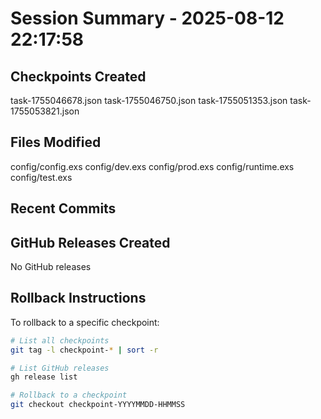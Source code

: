 # Session Summary - 2025-08-12 22:17:58

## Checkpoints Created
task-1755046678.json
task-1755046750.json
task-1755051353.json
task-1755053821.json

## Files Modified
config/config.exs
config/dev.exs
config/prod.exs
config/runtime.exs
config/test.exs

## Recent Commits


## GitHub Releases Created
No GitHub releases

## Rollback Instructions
To rollback to a specific checkpoint:
```bash
# List all checkpoints
git tag -l checkpoint-* | sort -r

# List GitHub releases
gh release list

# Rollback to a checkpoint
git checkout checkpoint-YYYYMMDD-HHMMSS
```
